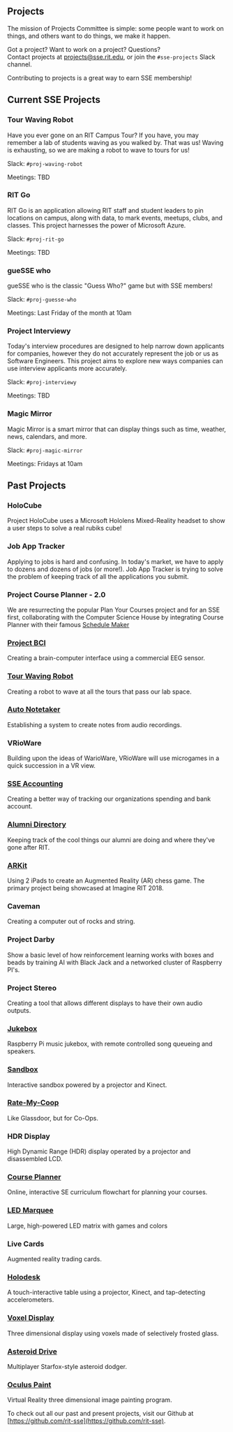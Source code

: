 Projects
-------------------
The mission of Projects Committee is simple: some people want to work on things,
and others want to do things, we make it happen.

Got a project? Want to work on a project? Questions?  
Contact projects at <projects@sse.rit.edu>, or join the `#sse-projects` Slack channel.

Contributing to projects is a great way to earn SSE membership!

Current SSE Projects
--------------------

### Tour Waving Robot

Have you ever gone on an RIT Campus Tour? If you have, you may remember a lab of students waving as you walked by. That was us! Waving is exhausting, so we are making a robot to wave to tours for us!

Slack: `#proj-waving-robot`

Meetings: TBD

### RIT Go

RIT Go is an application allowing RIT staff and student leaders to pin locations on campus, along with data, to mark events, meetups, clubs, and classes. This project harnesses the power of Microsoft Azure.

Slack: `#proj-rit-go`

Meetings: TBD

### gueSSE who

gueSSE who is the classic "Guess Who?" game but with SSE members!

Slack: `#proj-guesse-who`

Meetings: Last Friday of the month at 10am

### Project Interviewy

Today's interview procedures are designed to help narrow down applicants for companies, however they do not accurately represent the job or us as Software Engineers. This project aims to explore new ways companies can use interview applicants more accurately.

Slack: `#proj-interviewy`

Meetings: TBD

### Magic Mirror

Magic Mirror is a smart mirror that can display things such as time, weather, news, calendars, and more.

Slack: `#proj-magic-mirror`

Meetings: Fridays at 10am


Past Projects
-------------
### HoloCube

Project HoloCube uses a Microsoft Hololens Mixed-Reality headset to show a user steps to solve a real rubiks cube!

### Job App Tracker

Applying to jobs is hard and confusing. In today's market, we have to apply to dozens and dozens of jobs (or more!). Job App Tracker is trying to solve the problem of keeping track of all the applications you submit.

### Project Course Planner - 2.0

We are resurrecting the popular Plan Your Courses project and for an SSE first, collaborating with the Computer Science House by integrating Course Planner with their famous [Schedule Maker](https://schedule.csh.rit.edu)

### [Project BCI](https://github.com/rit-sse/proj-BCI)

Creating a brain-computer interface using a commercial EEG sensor.

### [Tour Waving Robot](https://github.com/rit-sse/robo-waver) 

Creating a robot to wave at all the tours that pass our lab space.

### [Auto Notetaker](https://github.com/rit-sse/AutoNotation)

Establishing a system to create notes from audio recordings.

### VRioWare

Building upon the ideas of WarioWare, VRioWare will use microgames in a quick succession in a VR view. 

### [SSE Accounting](https://github.com/rit-sse/sse-accounting)

Creating a better way of tracking our organizations spending and bank account.

### [Alumni Directory](https://github.com/rit-sse/sse-alumni)

Keeping track of the cool things our alumni are doing and where they've gone after RIT.

### [ARKit](https://github.com/TuckerBMorgan/ProjARKit)

Using 2 iPads to create an Augmented Reality (AR) chess game. The primary project being showcased at Imagine RIT 2018. 

### Caveman

Creating a computer out of rocks and string.

### Project Darby

Show a basic level of how reinforcement learning works with boxes and beads by training AI with Black Jack and a networked cluster of Raspberry PI's.

### Project Stereo

Creating a tool that allows different displays to have their own audio outputs.

### [Jukebox](https://github.com/rit-sse/Jukebox)

Raspberry Pi music jukebox, with remote controlled song queueing and speakers.

### [Sandbox](https://github.com/rit-sse/libfreenect2)

Interactive sandbox powered by a projector and Kinect.

### [Rate-My-Coop](https://github.com/rit-sse/RateMyCoop)

Like Glassdoor, but for Co-Ops.

### HDR Display

High Dynamic Range (HDR) display operated by a projector and disassembled LCD.

### [Course Planner](https://github.com/rit-sse/CoursePlanner)

Online, interactive SE curriculum flowchart for planning your courses.

### [LED Marquee](https://github.com/rit-sse/led-marquee)

Large, high-powered LED matrix with games and colors

### Live Cards

Augmented reality trading cards.

### [Holodesk](https://github.com/rit-sse/holo-desk)

A touch-interactive table using a projector, Kinect, and tap-detecting accelerometers.

### [Voxel Display](https://github.com/rit-sse/Voxel-Display)

Three dimensional display using voxels made of selectively frosted glass.

### [Asteroid Drive](https://github.com/rit-sse/shoot-it)

Multiplayer Starfox-style asteroid dodger.

### [Oculus Paint](https://github.com/rit-sse/OculusPaint)

Virtual Reality three dimensional image painting program.

To check out all our past and present projects, visit our Github at [https://github.com/rit-sse](https://github.com/rit-sse).
